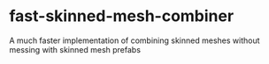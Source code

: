 # fast-skinned-mesh-combiner
A much faster implementation of combining skinned meshes without messing with skinned mesh prefabs
